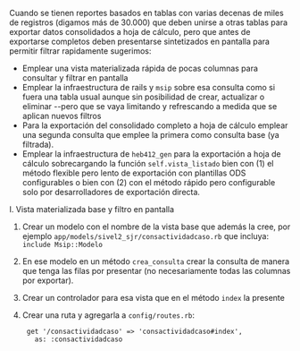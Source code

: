 Cuando se tienen reportes basados en tablas con varias decenas de miles de registros (digamos más de 30.000) que deben unirse a otras tablas para exportar datos consolidados a hoja de cálculo, pero que antes de exportarse completos deben presentarse sintetizados en pantalla para permitir filtrar rapidamente sugerimos:

* Emplear una vista materializada rápida de pocas columnas para consultar y filtrar en pantalla
* Emplear la infraestructura de rails y `msip` sobre esa consulta como si fuera una tabla usual aunque sin posibilidad de crear, actualizar o eliminar --pero que se vaya limitando y refrescando a medida que se aplican nuevos filtros
* Para la exportación del consolidado completo a hoja de cálculo emplear una segunda consulta que emplee la primera como consulta base (ya filtrada).
* Emplear la infraestructura de `heb412_gen` para la exportación a hoja de cálculo sobrecargando la función `self.vista_listado` bien con (1) el método flexible pero lento de exportación con plantillas ODS configurables o bien con (2) con el método rápido pero configurable solo por desarrolladores de exportación directa.  


I. Vista materializada base y filtro en pantalla

1. Crear un modelo con el nombre de la vista base que además la cree, por ejemplo
  `app/models/sivel2_sjr/consactividadcaso.rb` que incluya: `include Msip::Modelo`

2. En ese modelo en un método `crea_consulta` crear la consulta de manera
que tenga las filas por presentar (no necesariamente  todas las columnas por exportar).

3. Crear un controlador para esa vista que en el método `index` la presente

4. Crear una ruta y agregarla a `config/routes.rb`:

        get '/consactividadcaso' => 'consactividadcaso#index',
          as: :consactividadcaso

